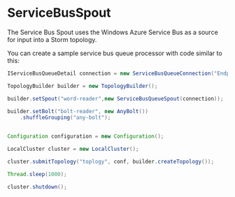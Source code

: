 ServiceBusSpout
===============

The Service Bus Spout uses the Windows Azure Service Bus as a source for input into a Storm topology.

You can create a sample service bus queue processor with code similar to this:

```Java
IServiceBusQueueDetail connection = new ServiceBusQueueConnection("Endpoint=sb://***.servicebus.windows.net/;SharedSecretIssuer=owner;SharedSecretValue=***", "myqueue");

TopologyBuilder builder = new TopologyBuilder();

builder.setSpout("word-reader",new ServiceBusQueueSpout(connection));

builder.setBolt("bolt-reader", new AnyBolt())
    .shuffleGrouping("any-bolt");


Configuration configuration = new Configuration();

LocalCluster cluster = new LocalCluster();

cluster.submitTopology("toplogy", conf, builder.createTopology());

Thread.sleep(1000);

cluster.shutdown();
```
